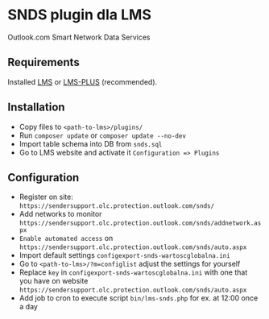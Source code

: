 # SNDS plugin dla LMS

Outlook.com Smart Network Data Services

## Requirements

Installed [LMS](https://lms.org.pl/) or [LMS-PLUS](https://lms-plus.org) (recommended).

## Installation

* Copy files to `<path-to-lms>/plugins/`
* Run `composer update` or `composer update --no-dev`
* Import table schema into DB from `snds.sql`
* Go to LMS website and activate it `Configuration => Plugins`

## Configuration

* Register on site: `https://sendersupport.olc.protection.outlook.com/snds/`
* Add networks to monitor `https://sendersupport.olc.protection.outlook.com/snds/addnetwork.aspx`
* `Enable automated access` on `https://sendersupport.olc.protection.outlook.com/snds/auto.aspx`
* Import default settings `configexport-snds-wartoscglobalna.ini`
* Go to `<path-to-lms>/?m=configlist` adjust the settings for yourself
* Replace `key` in `configexport-snds-wartoscglobalna.ini` with one that you have on website `https://sendersupport.olc.protection.outlook.com/snds/auto.aspx`
* Add job to cron to execute script `bin/lms-snds.php` for ex. at 12:00 once a day
